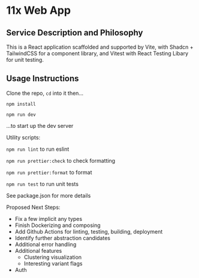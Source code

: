 # 11x Web App

## Service Description and Philosophy
This is a React application scaffolded and supported by Vite, with Shadcn + TailwindCSS for a component library, and Vitest with React Testing Libary for unit testing.

## Usage Instructions
Clone the repo, `cd` into it then...

`npm install`

`npm run dev`

...to start up the dev server

Utility scripts:

`npm run lint` to run eslint

`npm run prettier:check` to check formatting

`npm run prettier:format` to format

`npm run test` to run unit tests

See package.json for more details


Proposed Next Steps:
- Fix a few implicit any types
- Finish Dockerizing and composing
- Add Github Actions for linting, testing, building, deployment
- Identify further abstraction candidates
- Additional error handling
- Additional features
  - Clustering visualization 
  - Interesting variant flags
- Auth
